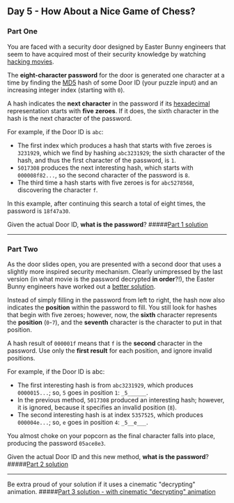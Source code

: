 ## Day 5 - How About a Nice Game of Chess?
### Part One

You are faced with a security door designed by Easter Bunny engineers that seem to have acquired
most of their security knowledge by watching [hacking movies][1].

The **eight-character password** for the door is generated one character at a time by finding
the [MD5][2] hash of some Door ID (your puzzle input) and an increasing integer index (starting
with `0`).

A hash indicates the **next character** in the password if its [hexadecimal][3] representation
starts with **five zeroes**. If it does, the sixth character in the hash is the next character
of the password.

For example, if the Door ID is `abc`:

 * The first index which produces a hash that starts with five zeroes is `3231929`, which we find
    by hashing `abc3231929`; the sixth character of the hash, and thus the first character of
    the password, is `1`.
 * `5017308` produces the next interesting hash, which starts with `000008f82...`, so the second
    character of the password is `8`.
 * The third time a hash starts with five zeroes is for `abc5278568`, discovering the character
    `f`.
 
In this example, after continuing this search a total of eight times, the password is `18f47a30`.

Given the actual Door ID, **what is the password**?
#####[Part 1 solution][4]

---

### Part Two

As the door slides open, you are presented with a second door that uses a slightly more inspired
security mechanism. Clearly unimpressed by the last version (in what movie is the password
decrypted **in order**?!), the Easter Bunny engineers have worked out a [better solution][5].

Instead of simply filling in the password from left to right, the hash now also indicates the
**position** within the password to fill. You still look for hashes that begin with five zeroes;
however, now, the **sixth** character represents the **position** (`0`-`7`), and the **seventh**
character is the character to put in that position.

A hash result of `000001f` means that `f` is the **second** character in the password. Use only
the **first result** for each position, and ignore invalid positions.

For example, if the Door ID is abc:

 * The first interesting hash is from `abc3231929`, which produces `0000015...`; so, `5` goes in
    position `1`: `_5______`.
 * In the previous method, `5017308` produced an interesting hash; however, it is ignored, because
    it specifies an invalid position (`8`).
 * The second interesting hash is at index `5357525`, which produces `000004e...`; so, `e` goes
    in position `4`: `_5__e___`.
    
You almost choke on your popcorn as the final character falls into place, producing the password
`05ace8e3`.

Given the actual Door ID and this new method, **what is the password**?
#####[Part 2 solution][6]

---

Be extra proud of your solution if it uses a cinematic "decrypting" animation.
#####[Part 3 solution - with cinematic "decrypting" animation][7]



[1]: https://en.wikipedia.org/wiki/Hackers_(film)
[2]: https://en.wikipedia.org/wiki/MD5
[3]: https://en.wikipedia.org/wiki/Hexadecimal
[4]: part_1.py
[5]: https://www.youtube.com/watch?v=NHWjlCaIrQo&t=25
[6]: part_2.py
[7]: part_3.py
